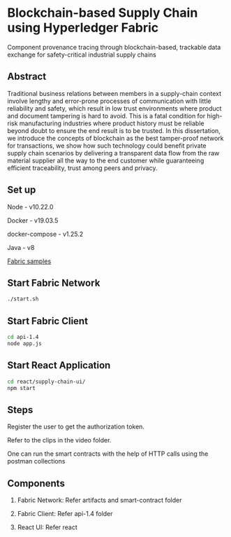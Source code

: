 # Blockchain-based Supply Chain using Hyperledger Fabric 

Component provenance tracing through blockchain-based, trackable data exchange for safety-critical industrial supply chains

## Abstract
Traditional business relations between members in a supply-chain context involve
lengthy and error-prone processes of communication with little reliability and safety,
which result in low trust environments where product and document tampering is
hard to avoid. This is a fatal condition for high-risk manufacturing industries where
product history must be reliable beyond doubt to ensure the end result is to be trusted. In this dissertation, we introduce the concepts of blockchain as the best tamper-proof network for transactions, we show how such technology could benefit private supply chain scenarios by delivering a transparent data flow from the raw material supplier all the way to the end customer while guaranteeing efficient traceability, trust among peers and privacy. 

## Set up 

Node - v10.22.0

Docker - v19.03.5

docker-compose - v1.25.2

Java - v8

[Fabric samples](https://hyperledger-fabric.readthedocs.io/en/latest/install.html)

## Start Fabric Network

```bash
./start.sh
```

## Start Fabric Client

```bash
cd api-1.4
node app.js
```


## Start React Application
```bash
cd react/supply-chain-ui/
npm start
```

## Steps

Register the user to get the authorization token.

Refer to the clips in the video folder.

One can run the smart contracts with the help of HTTP calls using the postman collections

## Components

1. Fabric Network: Refer artifacts and smart-contract folder

2. Fabric Client: Refer api-1.4 folder

3. React UI: Refer react

